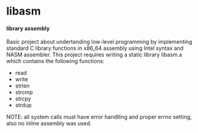 # libasm

#### library assembly
Basic project about undertanding low-level programming by implementing standard C library functions in x86_64 assembly using Intel syntax and NASM assembler.
This project requires writing a static library libasm.a which contains the following functions:
- read
- write
- strlen
- strcmp
- strcpy
- strdup

NOTE: all system calls must have error handlling and proper errno setting, also no inline assembly was used.

